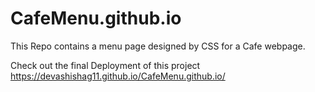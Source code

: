 # CafeMenu.github.io
This Repo contains a menu page designed by CSS for a Cafe webpage.

Check out the final Deployment of this project https://devashishag11.github.io/CafeMenu.github.io/

